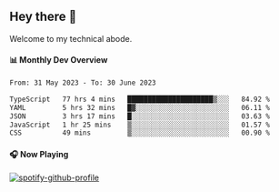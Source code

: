 ## Hey there 👋

Welcome to my technical abode.

#### 📊 Monthly Dev Overview
<!--START_SECTION:waka-->

```txt
From: 31 May 2023 - To: 30 June 2023

TypeScript   77 hrs 4 mins   █████████████████████▒░░░   84.92 %
YAML         5 hrs 32 mins   █▓░░░░░░░░░░░░░░░░░░░░░░░   06.11 %
JSON         3 hrs 17 mins   █░░░░░░░░░░░░░░░░░░░░░░░░   03.63 %
JavaScript   1 hr 25 mins    ▒░░░░░░░░░░░░░░░░░░░░░░░░   01.57 %
CSS          49 mins         ▒░░░░░░░░░░░░░░░░░░░░░░░░   00.90 %
```

<!--END_SECTION:waka-->

#### 🎧 Now Playing

[![spotify-github-profile](https://spotify-github-profile.vercel.app/api/view?uid=james2mid&cover_image=true&theme=natemoo-re)](https://open.spotify.com/user/james2mid?si=2b3baf2b09cb499e)
